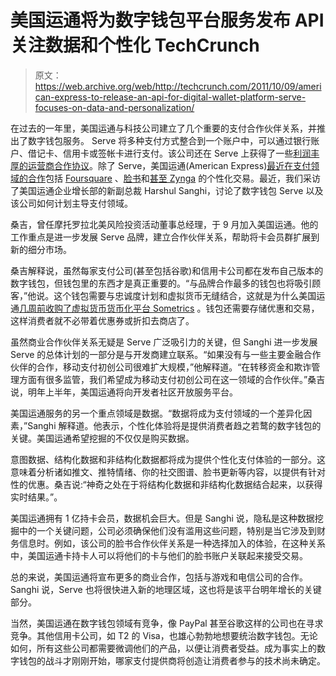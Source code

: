 # 美国运通将为数字钱包平台服务发布 API 关注数据和个性化 TechCrunch

> 原文：<https://web.archive.org/web/http://techcrunch.com/2011/10/09/american-express-to-release-an-api-for-digital-wallet-platform-serve-focuses-on-data-and-personalization/>

在过去的一年里，美国运通与科技公司建立了几个重要的支付合作伙伴关系，并推出了数字钱包服务。 Serve 将多种支付方式整合到一个账户中，可以通过银行账户、借记卡、信用卡或签帐卡进行支付。该公司还在 Serve 上获得了一些[利润丰厚的运营商合作协议](https://web.archive.org/web/20230203090540/http://gigaom.com/2011/08/01/american-express-serve-digital-wallet-now-serving-verizon-devices/)。除了 Serve，美国运通(American Express)[最近在支付领域的合作](https://web.archive.org/web/20230203090540/https://techcrunch.com/2011/07/24/redemption-loop-local-commerce/)包括 [Foursquare](https://web.archive.org/web/20230203090540/https://techcrunch.com/2011/06/22/amex-foursquare-revenue-free-zone/) 、[脸书](https://web.archive.org/web/20230203090540/https://techcrunch.com/2011/07/18/amex-facebook-deals-go-social/)和[甚至 Zynga](https://web.archive.org/web/20230203090540/https://techcrunch.com/2010/11/30/american-express-now-lets-you-swap-rewards-points-for-zyngas-purple-cows/) 的个性化交易。最近，我们采访了美国运通企业增长部的新副总裁 Harshul Sanghi，讨论了数字钱包 Serve 以及该公司如何计划主导支付领域。

桑吉，曾任摩托罗拉北美风险投资活动董事总经理，于 9 月加入美国运通。他的工作重点是进一步发展 Serve 品牌，建立合作伙伴关系，帮助将卡会员群扩展到新的细分市场。

桑吉解释说，虽然每家支付公司(甚至包括谷歌)和信用卡公司都在发布自己版本的数字钱包，但钱包里的东西才是真正重要的。“与品牌合作最多的钱包也将吸引顾客，”他说。这个钱包需要与忠诚度计划和虚拟货币无缝结合，这就是为什么美国运通[几周前收购了虚拟货币货币化平台 Sometrics](https://web.archive.org/web/20230203090540/https://techcrunch.com/2011/09/20/american-express-buys-virtual-currency-monetization-platform-sometrics-for-30m/) 。钱包还需要存储优惠和交易，这样消费者就不必带着优惠券或折扣去商店了。

虽然商业合作伙伴关系无疑是 Serve 广泛吸引力的关键，但 Sanghi 进一步发展 Serve 的总体计划的一部分是与开发商建立联系。“如果没有与一些主要金融合作伙伴的合作，移动支付初创公司很难扩大规模，”他解释道。“在转移资金和欺诈管理方面有很多监管，我们希望成为移动支付初创公司在这一领域的合作伙伴。”桑吉说，明年上半年，美国运通将向开发者社区开放服务平台。

美国运通服务的另一个重点领域是数据。“数据将成为支付领域的一个差异化因素，”Sanghi 解释道。他表示，个性化体验将是提供消费者趋之若鹜的数字钱包的关键。美国运通希望挖掘的不仅仅是购买数据。

意图数据、结构化数据和非结构化数据都将成为提供个性化支付体验的一部分。这意味着分析诸如推文、推特情绪、你的社交图谱、脸书更新等内容，以提供有针对性的优惠。桑吉说:“神奇之处在于将结构化数据和非结构化数据结合起来，以获得实时结果。”。

美国运通拥有 1 亿持卡会员，数据机会巨大。但是 Sanghi 说，隐私是这种数据挖掘中的一个关键问题，公司必须确保他们没有滥用这些问题，特别是当它涉及到财务信息时。例如，该公司的脸书合作伙伴关系是一种选择加入的体验，在这种关系中，美国运通卡持卡人可以将他们的卡与他们的脸书账户关联起来接受交易。

总的来说，美国运通将宣布更多的商业合作，包括与游戏和电信公司的合作。Sanghi 说，Serve 也将很快进入新的地理区域，这也将是该平台明年增长的关键部分。

当然，美国运通在数字钱包领域有竞争，像 PayPal 甚至谷歌这样的公司也在寻求竞争。其他信用卡公司，如 T2 的 Visa，也雄心勃勃地想要统治数字钱包。无论如何，所有这些公司都需要微调他们的产品，以便让消费者受益。成为事实上的数字钱包的战斗才刚刚开始，哪家支付提供商将创造让消费者参与的技术尚未确定。